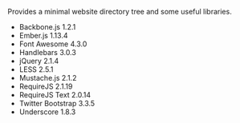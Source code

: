 Provides a minimal website directory tree and some useful libraries.

* Backbone.js 1.2.1
* Ember.js 1.13.4
* Font Awesome 4.3.0
* Handlebars 3.0.3
* jQuery 2.1.4
* LESS 2.5.1
* Mustache.js 2.1.2
* RequireJS 2.1.19
* RequireJS Text 2.0.14
* Twitter Bootstrap 3.3.5
* Underscore 1.8.3
